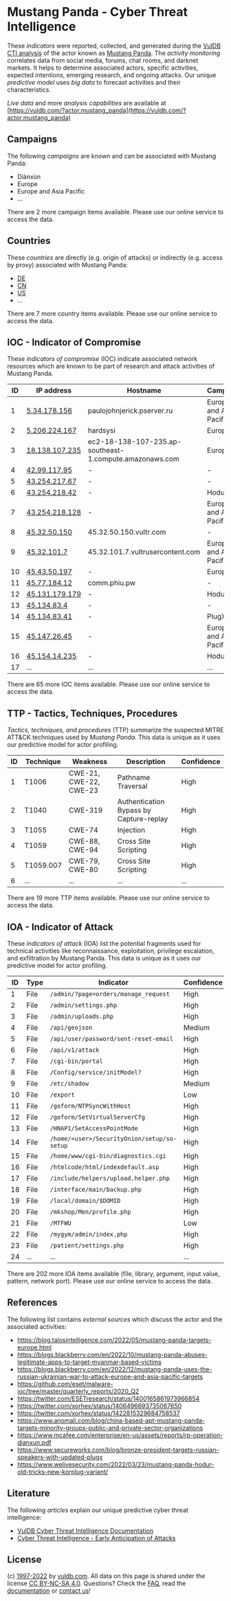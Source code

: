 # Mustang Panda - Cyber Threat Intelligence

These _indicators_ were reported, collected, and generated during the [VulDB CTI analysis](https://vuldb.com/?kb.cti) of the actor known as [Mustang Panda](https://vuldb.com/?actor.mustang_panda). The _activity monitoring_ correlates data from social media, forums, chat rooms, and darknet markets. It helps to determine associated actors, specific activities, expected intentions, emerging research, and ongoing attacks. Our unique _predictive model_ uses _big data_ to forecast activities and their characteristics.

_Live data_ and more _analysis capabilities_ are available at [https://vuldb.com/?actor.mustang_panda](https://vuldb.com/?actor.mustang_panda)

## Campaigns

The following _campaigns_ are known and can be associated with Mustang Panda:

* Diànxùn
* Europe
* Europe and Asia Pacific
* ...

There are 2 more campaign items available. Please use our online service to access the data.

## Countries

These _countries_ are directly (e.g. origin of attacks) or indirectly (e.g. access by proxy) associated with Mustang Panda:

* [DE](https://vuldb.com/?country.de)
* [CN](https://vuldb.com/?country.cn)
* [US](https://vuldb.com/?country.us)
* ...

There are 7 more country items available. Please use our online service to access the data.

## IOC - Indicator of Compromise

These _indicators of compromise_ (IOC) indicate associated network resources which are known to be part of research and attack activities of Mustang Panda.

ID | IP address | Hostname | Campaign | Confidence
-- | ---------- | -------- | -------- | ----------
1 | [5.34.178.156](https://vuldb.com/?ip.5.34.178.156) | paulojohnjerick.pserver.ru | Europe and Asia Pacific | High
2 | [5.206.224.167](https://vuldb.com/?ip.5.206.224.167) | hardsysi | Europe | High
3 | [18.138.107.235](https://vuldb.com/?ip.18.138.107.235) | ec2-18-138-107-235.ap-southeast-1.compute.amazonaws.com | Europe | Medium
4 | [42.99.117.95](https://vuldb.com/?ip.42.99.117.95) | - | - | High
5 | [43.254.217.67](https://vuldb.com/?ip.43.254.217.67) | - | - | High
6 | [43.254.218.42](https://vuldb.com/?ip.43.254.218.42) | - | Hodur | High
7 | [43.254.218.128](https://vuldb.com/?ip.43.254.218.128) | - | Europe and Asia Pacific | High
8 | [45.32.50.150](https://vuldb.com/?ip.45.32.50.150) | 45.32.50.150.vultr.com | - | Medium
9 | [45.32.101.7](https://vuldb.com/?ip.45.32.101.7) | 45.32.101.7.vultrusercontent.com | Europe and Asia Pacific | High
10 | [45.43.50.197](https://vuldb.com/?ip.45.43.50.197) | - | Europe | High
11 | [45.77.184.12](https://vuldb.com/?ip.45.77.184.12) | comm.phiu.pw | - | High
12 | [45.131.179.179](https://vuldb.com/?ip.45.131.179.179) | - | Hodur | High
13 | [45.134.83.4](https://vuldb.com/?ip.45.134.83.4) | - | - | High
14 | [45.134.83.41](https://vuldb.com/?ip.45.134.83.41) | - | PlugX | High
15 | [45.147.26.45](https://vuldb.com/?ip.45.147.26.45) | - | Europe and Asia Pacific | High
16 | [45.154.14.235](https://vuldb.com/?ip.45.154.14.235) | - | Hodur | High
17 | ... | ... | ... | ...

There are 65 more IOC items available. Please use our online service to access the data.

## TTP - Tactics, Techniques, Procedures

_Tactics, techniques, and procedures_ (TTP) summarize the suspected MITRE ATT&CK techniques used by _Mustang Panda_. This data is unique as it uses our predictive model for actor profiling.

ID | Technique | Weakness | Description | Confidence
-- | --------- | -------- | ----------- | ----------
1 | T1006 | CWE-21, CWE-22, CWE-23 | Pathname Traversal | High
2 | T1040 | CWE-319 | Authentication Bypass by Capture-replay | High
3 | T1055 | CWE-74 | Injection | High
4 | T1059 | CWE-88, CWE-94 | Cross Site Scripting | High
5 | T1059.007 | CWE-79, CWE-80 | Cross Site Scripting | High
6 | ... | ... | ... | ...

There are 19 more TTP items available. Please use our online service to access the data.

## IOA - Indicator of Attack

These _indicators of attack_ (IOA) list the potential fragments used for technical activities like reconnaissance, exploitation, privilege escalation, and exfiltration by Mustang Panda. This data is unique as it uses our predictive model for actor profiling.

ID | Type | Indicator | Confidence
-- | ---- | --------- | ----------
1 | File | `/admin/?page=orders/manage_request` | High
2 | File | `/admin/settings.php` | High
3 | File | `/admin/uploads.php` | High
4 | File | `/api/geojson` | Medium
5 | File | `/api/user/password/sent-reset-email` | High
6 | File | `/api/v1/attack` | High
7 | File | `/cgi-bin/portal` | High
8 | File | `/Config/service/initModel?` | High
9 | File | `/etc/shadow` | Medium
10 | File | `/export` | Low
11 | File | `/goform/NTPSyncWithHost` | High
12 | File | `/goform/SetVirtualServerCfg` | High
13 | File | `/HNAP1/SetAccessPointMode` | High
14 | File | `/home/<user>/SecurityOnion/setup/so-setup` | High
15 | File | `/home/www/cgi-bin/diagnostics.cgi` | High
16 | File | `/htmlcode/html/indexdefault.asp` | High
17 | File | `/include/helpers/upload.helper.php` | High
18 | File | `/interface/main/backup.php` | High
19 | File | `/local/domain/$DOMID` | High
20 | File | `/mkshop/Men/profile.php` | High
21 | File | `/MTFWU` | Low
22 | File | `/mygym/admin/index.php` | High
23 | File | `/patient/settings.php` | High
24 | ... | ... | ...

There are 202 more IOA items available (file, library, argument, input value, pattern, network port). Please use our online service to access the data.

## References

The following list contains _external sources_ which discuss the actor and the associated activities:

* https://blog.talosintelligence.com/2022/05/mustang-panda-targets-europe.html
* https://blogs.blackberry.com/en/2022/10/mustang-panda-abuses-legitimate-apps-to-target-myanmar-based-victims
* https://blogs.blackberry.com/en/2022/12/mustang-panda-uses-the-russian-ukrainian-war-to-attack-europe-and-asia-pacific-targets
* https://github.com/eset/malware-ioc/tree/master/quarterly_reports/2020_Q2
* https://twitter.com/ESETresearch/status/1400165861973966854
* https://twitter.com/xorhex/status/1406496693735067650
* https://twitter.com/xorhex/status/1422815329684758537
* https://www.anomali.com/blog/china-based-apt-mustang-panda-targets-minority-groups-public-and-private-sector-organizations
* https://www.mcafee.com/enterprise/en-us/assets/reports/rp-operation-dianxun.pdf
* https://www.secureworks.com/blog/bronze-president-targets-russian-speakers-with-updated-plugx
* https://www.welivesecurity.com/2022/03/23/mustang-panda-hodur-old-tricks-new-korplug-variant/

## Literature

The following _articles_ explain our unique predictive cyber threat intelligence:

* [VulDB Cyber Threat Intelligence Documentation](https://vuldb.com/?kb.cti)
* [Cyber Threat Intelligence - Early Anticipation of Attacks](https://www.scip.ch/en/?labs.20201022)

## License

(c) [1997-2022](https://vuldb.com/?kb.changelog) by [vuldb.com](https://vuldb.com/?kb.about). All data on this page is shared under the license [CC BY-NC-SA 4.0](https://creativecommons.org/licenses/by-nc-sa/4.0/). Questions? Check the [FAQ](https://vuldb.com/?kb.faq), read the [documentation](https://vuldb.com/?kb) or [contact us](https://vuldb.com/?contact)!
